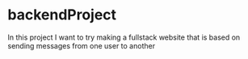 # backendProject
In this project I want to try making a fullstack website that is based on sending messages from one user to another
